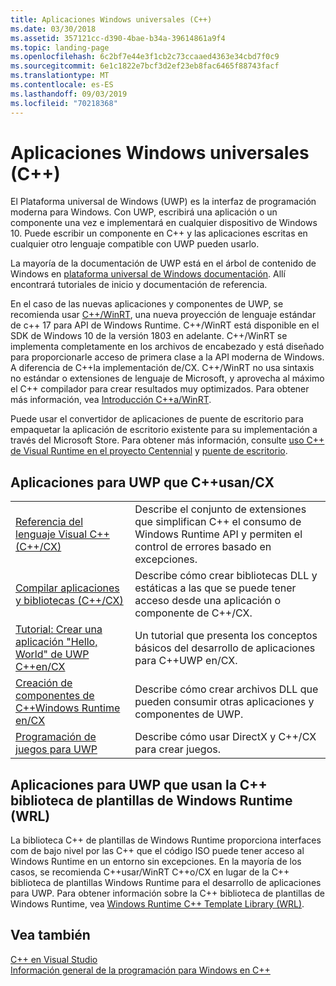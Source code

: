 ```yaml
---
title: Aplicaciones Windows universales (C++)
ms.date: 03/30/2018
ms.assetid: 357121cc-d390-4bae-b34a-39614861a9f4
ms.topic: landing-page
ms.openlocfilehash: 6c2bf7e44e3f1cb2c73ccaaed4363e34cbd7f0c9
ms.sourcegitcommit: 6e1c1822e7bcf3d2ef23eb8fac6465f88743facf
ms.translationtype: MT
ms.contentlocale: es-ES
ms.lasthandoff: 09/03/2019
ms.locfileid: "70218368"
---
```

# <a name="universal-windows-apps-c"></a>Aplicaciones Windows universales (C++)

El Plataforma universal de Windows (UWP) es la interfaz de programación moderna para Windows. Con UWP, escribirá una aplicación o un componente una vez e implementará en cualquier dispositivo de Windows 10. Puede escribir un componente en C++ y las aplicaciones escritas en cualquier otro lenguaje compatible con UWP pueden usarlo.

La mayoría de la documentación de UWP está en el árbol de contenido de Windows en [plataforma universal de Windows documentación](/windows/uwp/). Allí encontrará tutoriales de inicio y documentación de referencia. 

En el caso de las nuevas aplicaciones y componentes de UWP, se recomienda usar [ C++/WinRT](/windows/uwp/cpp-and-winrt-apis/), una nueva proyección de lenguaje estándar de c++ 17 para API de Windows Runtime. C++/WinRT está disponible en el SDK de Windows 10 de la versión 1803 en adelante. C++/WinRT se implementa completamente en los archivos de encabezado y está diseñado para proporcionarle acceso de primera clase a la API moderna de Windows. A diferencia de C++la implementación de/CX. C++/WinRT no usa sintaxis no estándar o extensiones de lenguaje de Microsoft, y aprovecha al máximo el C++ compilador para crear resultados muy optimizados. Para obtener más información, vea [Introducción C++a/WinRT](/windows/uwp/cpp-and-winrt-apis/intro-to-using-cpp-with-winrt).

Puede usar el convertidor de aplicaciones de puente de escritorio para empaquetar la aplicación de escritorio existente para su implementación a través del Microsoft Store. Para obtener más información, consulte [uso C++ de Visual Runtime en el proyecto Centennial](https://blogs.msdn.microsoft.com/vcblog/2016/07/07/using-visual-c-runtime-in-centennial-project) y [puente de escritorio](/windows/uwp/porting/desktop-to-uwp-root).

## <a name="uwp-apps-that-use-ccx"></a>Aplicaciones para UWP que C++usan/CX

|||
|-|-|
|[Referencia del lenguaje Visual C++ (C++/CX)](visual-c-language-reference-c-cx.md)|Describe el conjunto de extensiones que simplifican C++ el consumo de Windows Runtime API y permiten el control de errores basado en excepciones.|
|[Compilar aplicaciones y bibliotecas (C++/CX)](building-apps-and-libraries-c-cx.md)|Describe cómo crear bibliotecas DLL y estáticas a las que se puede tener acceso desde una aplicación o componente de C++/CX.|
|[Tutorial: Crear una aplicación "Hello, World" de UWP C++en/CX](/windows/uwp/get-started/create-a-basic-windows-10-app-in-cpp)|Un tutorial que presenta los conceptos básicos del desarrollo de aplicaciones para C++UWP en/CX. |
|[Creación de componentes de C++Windows Runtime en/CX](/windows/uwp/winrt-components/creating-windows-runtime-components-in-cpp)|Describe cómo crear archivos DLL que pueden consumir otras aplicaciones y componentes de UWP.|
|[Programación de juegos para UWP](/windows/uwp/gaming/)|Describe cómo usar DirectX y C++/CX para crear juegos.|

## <a name="uwp-apps-that-use-the-windows-runtime-c-template-library-wrl"></a>Aplicaciones para UWP que usan la C++ biblioteca de plantillas de Windows Runtime (WRL)

La biblioteca C++ de plantillas de Windows Runtime proporciona interfaces com de bajo nivel por las C++ que el código ISO puede tener acceso al Windows Runtime en un entorno sin excepciones. En la mayoría de los casos, se recomienda C++usar/WinRT C++o/CX en lugar de la C++ biblioteca de plantillas Windows Runtime para el desarrollo de aplicaciones para UWP. Para obtener información sobre la C++ biblioteca de plantillas de Windows Runtime, vea [Windows Runtime C++ Template Library (WRL)](wrl/windows-runtime-cpp-template-library-wrl.md).

## <a name="see-also"></a>Vea también

[C++ en Visual Studio](../overview/visual-cpp-in-visual-studio.md)<br/>
[Información general de la programación para Windows en C++](../windows/overview-of-windows-programming-in-cpp.md)<br/>